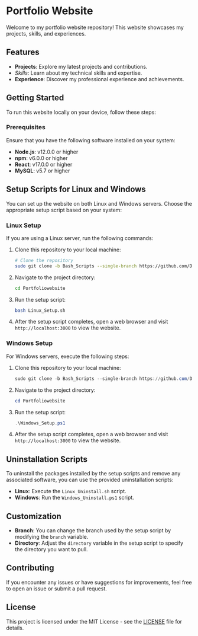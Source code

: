 # Portfolio Website

Welcome to my portfolio website repository! This website showcases my projects, skills, and experiences.

## Features

- **Projects**: Explore my latest projects and contributions.
- *Skills*: Learn about my technical skills and expertise.
- **Experience**: Discover my professional experience and achievements.

## Getting Started

To run this website locally on your device, follow these steps:

### Prerequisites

Ensure that you have the following software installed on your system:

- **Node.js**: v12.0.0 or higher
- **npm**: v6.0.0 or higher
- **React**: v17.0.0 or higher
- **MySQL**: v5.7 or higher

## Setup Scripts for Linux and Windows

You can set up the website on both Linux and Windows servers. Choose the appropriate setup script based on your system:

### Linux Setup

If you are using a Linux server, run the following commands:

1. Clone this repository to your local machine:

    ```bash
    # Clone the repository
    sudo git clone -b Bash_Scripts --single-branch https://github.com/Damianko135/Portfoliowebsite.git || handle_error "Failed to clone repository"
    ```

2. Navigate to the project directory:

    ```bash
    cd Portfoliowebsite
    ```

3. Run the setup script:

    ```bash
    bash Linux_Setup.sh
    ```

4. After the setup script completes, open a web browser and visit `http://localhost:3000` to view the website.

### Windows Setup

For Windows servers, execute the following steps:

1. Clone this repository to your local machine:

    ```powershell
    sudo git clone -b Bash_Scripts --single-branch https://github.com/Damianko135/Portfoliowebsite.git || handle_error "Failed to clone repository"
    ```

2. Navigate to the project directory:

    ```powershell
    cd Portfoliowebsite
    ```

3. Run the setup script:

    ```powershell
    .\Windows_Setup.ps1
    ```

4. After the setup script completes, open a web browser and visit `http://localhost:3000` to view the website.

## Uninstallation Scripts

To uninstall the packages installed by the setup scripts and remove any associated software, you can use the provided uninstallation scripts:

- **Linux**: Execute the `Linux_Uninstall.sh` script.
- **Windows**: Run the `Windows_Uninstall.ps1` script.

## Customization

- **Branch**: You can change the branch used by the setup script by modifying the `branch` variable.
- **Directory**: Adjust the `directory` variable in the setup script to specify the directory you want to pull.

## Contributing

If you encounter any issues or have suggestions for improvements, feel free to open an issue or submit a pull request.

## License

This project is licensed under the MIT License - see the [LICENSE](LICENSE) file for details.
